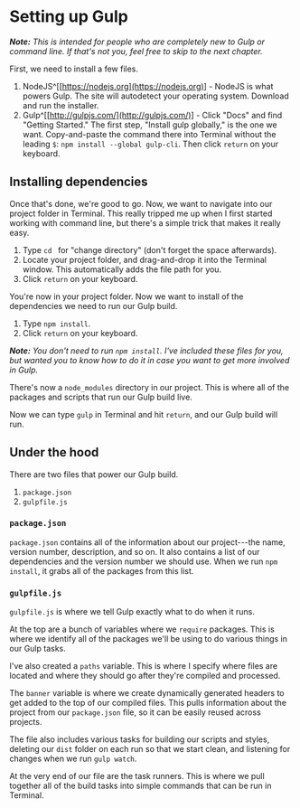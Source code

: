 
# Setting up Gulp

***Note:*** *This is intended for people who are completely new to Gulp or command line. If that's not you, feel free to skip to the next chapter.*

First, we need to install a few files.

1. NodeJS^[[https://nodejs.org](https://nodejs.org)] - NodeJS is what powers Gulp. The site will autodetect your operating system. Download and run the installer.
2. Gulp^[[http://gulpjs.com/](http://gulpjs.com/)] - Click "Docs" and find "Getting Started." The first step, "Install gulp globally," is the one we want. Copy-and-paste the command there into Terminal without the leading `$`: `npm install --global gulp-cli`. Then click `return` on your keyboard.

## Installing dependencies

Once that's done, we're good to go. Now, we want to navigate into our project folder in Terminal. This really tripped me up when I first started working with command line, but there's a simple trick that makes it really easy.

1. Type `cd ` for "change directory" (don't forget the space afterwards).
2. Locate your project folder, and drag-and-drop it into the Terminal window. This automatically adds the file path for you.
3. Click `return` on your keyboard.

You're now in your project folder. Now we want to install of the dependencies we need to run our Gulp build.

1. Type `npm install`.
2. Click `return` on your keyboard.

***Note:*** *You don't need to run `npm install`. I've included these files for you, but wanted you to know how to do it in case you want to get more involved in Gulp.*

There's now a `node_modules` directory in our project. This is where all of the packages and scripts that run our Gulp build live.

Now we can type `gulp` in Terminal and hit `return`, and our Gulp build will run.

## Under the hood

There are two files that power our Gulp build.

1. `package.json`
2. `gulpfile.js`

### `package.json`

`package.json` contains all of the information about our project---the name, version number, description, and so on. It also contains a list of our dependencies and the version number we should use. When we run `npm install`, it grabs all of the packages from this list.

### `gulpfile.js`

`gulpfile.js` is where we tell Gulp exactly what to do when it runs.

At the top are a bunch of variables where we `require` packages. This is where we identify all of the packages we'll be using to do various things in our Gulp tasks.

I've also created a `paths` variable. This is where I specify where files are located and where they should go after they're compiled and processed.

The `banner` variable is where we create dynamically generated headers to get added to the top of our compiled files. This pulls information about the project from our `package.json` file, so it can be easily reused across projects.

The file also includes various tasks for building our scripts and styles, deleting our `dist` folder on each run so that we start clean, and listening for changes when we run `gulp watch`.

At the very end of our file are the task runners. This is where we pull together all of the build tasks into simple commands that can be run in Terminal.